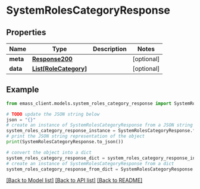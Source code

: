 # SystemRolesCategoryResponse


## Properties

Name | Type | Description | Notes
------------ | ------------- | ------------- | -------------
**meta** | [**Response200**](Response200.md) |  | [optional] 
**data** | [**List[RoleCategory]**](RoleCategory.md) |  | [optional] 

## Example

```python
from emass_client.models.system_roles_category_response import SystemRolesCategoryResponse

# TODO update the JSON string below
json = "{}"
# create an instance of SystemRolesCategoryResponse from a JSON string
system_roles_category_response_instance = SystemRolesCategoryResponse.from_json(json)
# print the JSON string representation of the object
print(SystemRolesCategoryResponse.to_json())

# convert the object into a dict
system_roles_category_response_dict = system_roles_category_response_instance.to_dict()
# create an instance of SystemRolesCategoryResponse from a dict
system_roles_category_response_from_dict = SystemRolesCategoryResponse.from_dict(system_roles_category_response_dict)
```
[[Back to Model list]](../README.md#documentation-for-models) [[Back to API list]](../README.md#documentation-for-api-endpoints) [[Back to README]](../README.md)


